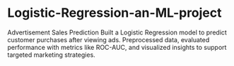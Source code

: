 # Logistic-Regression-an-ML-project

Advertisement Sales Prediction Built a Logistic Regression model to predict customer purchases after viewing ads. Preprocessed data, evaluated performance with metrics like ROC-AUC, and visualized insights to support targeted marketing strategies.
